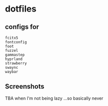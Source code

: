 # dotfiles
## configs for
```
fcitx5
fontconfig
foot
fuzzel
gammastep
hyprland
strawberry
swaync
waybar
```

## Screenshots
TBA when I'm not being lazy
...so basically never
